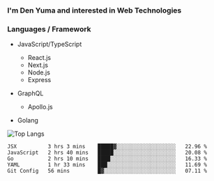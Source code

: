 ### I'm Den Yuma and interested in Web Technologies

### Languages / Framework
- JavaScript/TypeScript
  - React.js
  - Next.js
  - Node.js
  - Express

- GraphQL
  - Apollo.js 

- Golang


![Top Langs](https://github-readme-stats.vercel.app/api/top-langs/?username=denyuma&layout=compact)

<!--START_SECTION:waka-->
```text
JSX          3 hrs 3 mins    █████▓░░░░░░░░░░░░░░░░░░░   22.96 % 
JavaScript   2 hrs 40 mins   █████░░░░░░░░░░░░░░░░░░░░   20.08 % 
Go           2 hrs 10 mins   ████░░░░░░░░░░░░░░░░░░░░░   16.33 % 
YAML         1 hr 33 mins    ███░░░░░░░░░░░░░░░░░░░░░░   11.69 % 
Git Config   56 mins         █▓░░░░░░░░░░░░░░░░░░░░░░░   07.11 % 
```
<!--END_SECTION:waka-->
